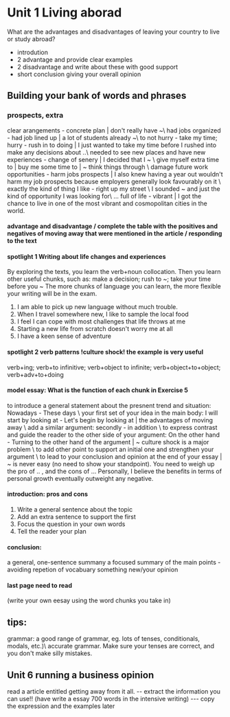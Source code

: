 # Unit 1 Living aborad
What are the advantages and disadvantages of leaving your country to live or study abroad?
- introdution
- 2 advantage and provide clear examples
- 2 disadvantage and write about these with good support
- short conclusion giving your overall opinion

## Building your bank of words and phrases
### prospects, extra
clear arangements - concrete plan | don't really have ~\\
had jobs organized - had job lined up | a lot of students already ~\\
to not hurry - take my time; hurry - rush in to doing | I just wanted to take my time before I rushed into make any decisions about ..\\
needed to see new places and have new experiences - change of senery | I decided that I ~ \\
give myself extra time to | buy me some time to | ~ think things through \\
damage future work opportunities - harm jobs prospects | I also knew having a year out wouldn't harm my job prospects because employers generally look favourably on it \\
exactly the kind of thing I like - right up my street \\ I sounded ~ and just the kind of opportunity I was looking for\\
...
full of life - vibrant | I got the chance to live in one of the most vibrant and cosmopolitan cities in the world.
#### advantage and disadvantage /  complete the table with the positives and negatives of moving away that were mentioned in the article / responding to the text


#### spotlight 1 Writing about life changes and experiences
By exploring the texts, you learn the verb+noun collocation. Then you learn other useful chunks, such as:
make a decision; rush to ~; take your time before you ~
The more chunks of language you can learn, the more flexible your writing will be in the exam.

1. I am able to pick up new language without much trouble.
1. When I travel somewhere new, I like to sample the local food
1. I feel I can cope with most challenges that life throws at me
1. Starting a new life from scratch doesn't worry me at all
1. I have a keen sense of adventure


#### spotlight 2 verb patterns  !culture shock! the example is very useful
verb+ing; verb+to infinitive; verb+object to infinite; verb+object+to+object;  verb+adv+to+doing

#### model essay: What is the function of each chunk in Exercise 5
to introduce a general statement about the presnent trend and situation: Nowadays - These days \\
your first set of your idea in the main body: I will start by looking at - Let's begin by looking at | the advantages of moving away \\
add a similar argument: secondly - in addition \\
to express contrast and guide the reader to the other side of your argument: On the other hand - Turning to the other hand of the argument | ~ culture shock is a major problem \\
to add other point to support an initial one and strengthen your argument \\
to lead to your conclusion and opinion at the end of your essay | ~ is never easy (no need to show your standpoint). You need to weigh up the pro of .. , and the cons of ... Personally, I believe the benefits in terms of personal growth eventually outweight any negative.

#### introduction: pros and cons
1. Write a general sentence about the topic
1. Add an extra sentence to support the first
1. Focus the question in your own words
1. Tell the reader your plan

#### conclusion:
a general, one-sentence summany
a focused summary of the main points - avoiding repetion of vocabuary
something new/your opinion


#### last page need to read







(write your own eesay using the word chunks you take in)

## tips:
grammar: a good range of grammar, eg. lots of tenses, conditionals, modals, etc.)\\
accurate grammar. Make sure your tenses are correct, and you don't make silly mistakes.



## Unit 6 running a business   opinion
read a article entitled getting away from it all. -- extract the information you can use!!
(have write a essay 700 words in the intensive writing)  --- copy the expression and the examples later
